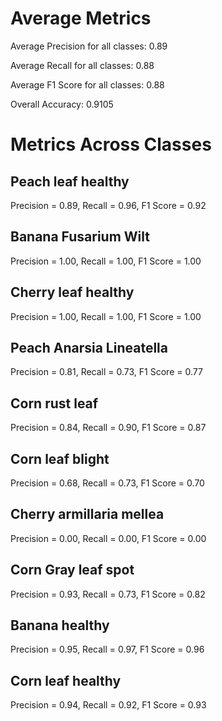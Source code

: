 # Average Metrics
Average Precision for all classes: 0.89

Average Recall for all classes: 0.88

Average F1 Score for all classes: 0.88

Overall Accuracy: 0.9105
# Metrics Across Classes
## Peach leaf healthy
Precision = 0.89, Recall = 0.96, F1 Score = 0.92
## Banana Fusarium Wilt
Precision = 1.00, Recall = 1.00, F1 Score = 1.00
## Cherry leaf healthy
Precision = 1.00, Recall = 1.00, F1 Score = 1.00
## Peach Anarsia Lineatella
Precision = 0.81, Recall = 0.73, F1 Score = 0.77
## Corn rust leaf
Precision = 0.84, Recall = 0.90, F1 Score = 0.87
## Corn leaf blight
Precision = 0.68, Recall = 0.73, F1 Score = 0.70
## Cherry armillaria mellea
Precision = 0.00, Recall = 0.00, F1 Score = 0.00
## Corn Gray leaf spot
Precision = 0.93, Recall = 0.73, F1 Score = 0.82
## Banana healthy
Precision = 0.95, Recall = 0.97, F1 Score = 0.96
## Corn leaf healthy
Precision = 0.94, Recall = 0.92, F1 Score = 0.93
